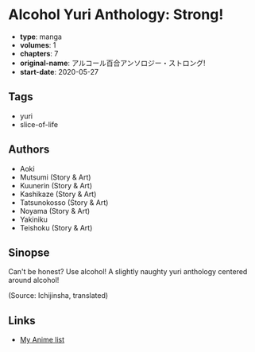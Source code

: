 # Alcohol Yuri Anthology: Strong!

-   **type**: manga
-   **volumes**: 1
-   **chapters**: 7
-   **original-name**: アルコール百合アンソロジー・ストロング!
-   **start-date**: 2020-05-27

## Tags

-   yuri
-   slice-of-life

## Authors

-   Aoki
-   Mutsumi (Story & Art)
-   Kuunerin (Story & Art)
-   Kashikaze (Story & Art)
-   Tatsunokosso (Story & Art)
-   Noyama (Story & Art)
-   Yakiniku
-   Teishoku (Story & Art)

## Sinopse

Can't be honest? Use alcohol! A slightly naughty yuri anthology centered around alcohol!

(Source: Ichijinsha, translated)

## Links

-   [My Anime list](https://myanimelist.net/manga/134004/Alcohol_Yuri_Anthology__Strong)
